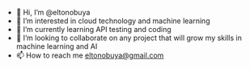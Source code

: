 - 👋 Hi, I’m @eltonobuya
- 👀 I’m interested in cloud technology and machine learning 
- 🌱 I’m currently learning API testing and coding
- 💞️ I’m looking to collaborate on any project that will grow my skills in machine learning and AI
- 📫 How to reach me eltonobuya@gmail.com

<!---
eltonobuya/eltonobuya is a ✨ special ✨ repository because its `README.md` (this file) appears on your GitHub profile.
You can click the Preview link to take a look at your changes.
--->
